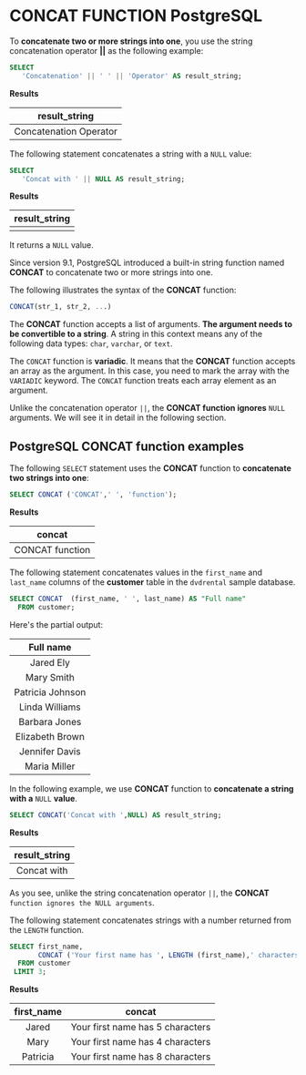 # CONCAT FUNCTION PostgreSQL

To **concatenate two or more strings into one**, you use the string concatenation operator **||** as the following example:

```SQL
SELECT
   'Concatenation' || ' ' || 'Operator' AS result_string;
```

**Results**

|result_string|
|:----------------------:|
| Concatenation Operator|

The following statement concatenates a string with a `NULL` value:

```SQL
SELECT
   'Concat with ' || NULL AS result_string;
```

**Results**

|result_string|
|:-------------:|
||

It returns a `NULL` value.

Since version 9.1, PostgreSQL introduced a built-in string function named **CONCAT** to concatenate two or more strings into one.

The following illustrates the syntax of the **CONCAT** function:

```SQL
CONCAT(str_1, str_2, ...)
```

The **CONCAT** function accepts a list of arguments. **The argument needs to be convertible to a string**. A string in this context means any of the following data types: `char`, `varchar`, or `text`.

The `CONCAT` function is **variadic**. It means that the **CONCAT** function accepts an array as the argument. In this case, you need to mark the array with the `VARIADIC` keyword. The `CONCAT` function treats each array element as an argument.

Unlike the concatenation operator `||`, the **CONCAT function ignores**  `NULL` arguments. We will see it in detail in the following section.

## PostgreSQL CONCAT function examples

The following `SELECT` statement uses the **CONCAT** function to **concatenate two strings into one**:

```SQL
SELECT CONCAT ('CONCAT',' ', 'function');
```

**Results**

|concat|
|:----------------:|
|CONCAT function|

The following statement concatenates values in the `first_name` and `last_name` columns of the **customer** table in the `dvdrental` sample database.

```SQL
SELECT CONCAT  (first_name, ' ', last_name) AS "Full name"
  FROM customer;
```

Here's the partial output:

|Full name|
|:---------------------:|
|Jared Ely|
|Mary Smith|
|Patricia Johnson|
|Linda Williams|
|Barbara Jones|
|Elizabeth Brown|
|Jennifer Davis|
|Maria Miller|

In the following example, we use **CONCAT** function to **concatenate a string with a** `NULL` **value**.

```SQL
SELECT CONCAT('Concat with ',NULL) AS result_string;
```

**Results**

|result_string|
|:-------------:|
| Concat with|

As you see, unlike the string concatenation operator `||`, the **CONCAT** `function ignores the NULL arguments`.

The following statement concatenates strings with a number returned from the `LENGTH` function.

```SQL
SELECT first_name,
       CONCAT ('Your first name has ', LENGTH (first_name),' characters')
  FROM customer
 LIMIT 3;
```

**Results**

|first_name |              concat|
|:----------:|:---------------------------------:|
| Jared      | Your first name has 5 characters|
| Mary       | Your first name has 4 characters|
| Patricia   | Your first name has 8 characters|
